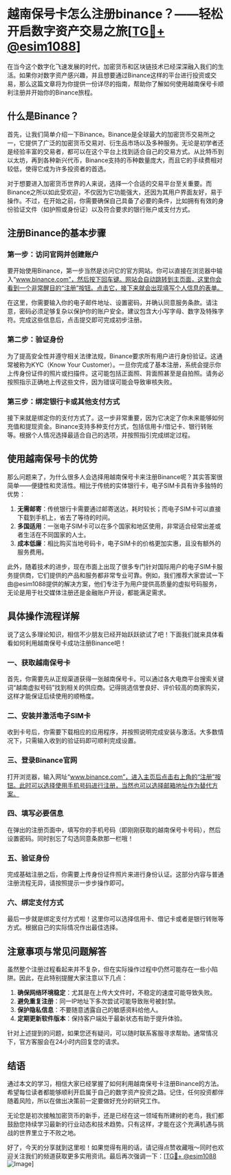 # 越南保号卡怎么注册binance？——轻松开启数字资产交易之旅[[TG💪+ @esim1088](https://t.me/s/esim1088)]

在当今这个数字化飞速发展的时代，加密货币和区块链技术已经深深融入我们的生活。如果你对数字资产感兴趣，并且想要通过Binance这样的平台进行投资或交易，那么这篇文章将为你提供一份详尽的指南，帮助你了解如何使用越南保号卡顺利注册并开始你的Binance旅程。

## 什么是Binance？

首先，让我们简单介绍一下Binance。Binance是全球最大的加密货币交易所之一，它提供了广泛的加密货币交易对、衍生品市场以及多种服务。无论是初学者还是经验丰富的交易者，都可以在这个平台上找到适合自己的交易方式。从比特币到以太坊，再到各种新兴代币，Binance支持的币种数量庞大，而且它的手续费相对较低，使得它成为许多投资者的首选。

对于想要进入加密货币世界的人来说，选择一个合适的交易平台至关重要。而Binance之所以如此受欢迎，不仅因为它功能强大，还因为其用户界面友好，易于操作。不过，在开始之前，你需要确保自己具备了必要的条件，比如拥有有效的身份验证文件（如护照或身份证）以及符合要求的银行账户或支付方式。

## 注册Binance的基本步骤

### 第一步：访问官网并创建账户

要开始使用Binance，第一步当然是访问它的官方网站。你可以直接在浏览器中输入“www.binance.com”，然后按下回车键。网站会自动跳转到主页面，这里你会看到一个非常醒目的“注册”按钮。点击它，接下来就会出现填写个人信息的表单。

在这里，你需要输入你的电子邮件地址、设置密码，并确认同意服务条款。请注意，密码必须足够复杂以保护你的账户安全。建议包含大小写字母、数字及特殊字符。完成这些信息后，点击提交即可完成初步注册。

### 第二步：验证身份

为了提高安全性并遵守相关法律法规，Binance要求所有用户进行身份验证。这通常被称为KYC（Know Your Customer）。一旦你完成了基本注册，系统会提示你上传身份证件的照片或扫描件。这可能包括正面照、背面照甚至是自拍照。请务必按照指示正确地上传这些文件，因为错误可能会导致审核失败。

### 第三步：绑定银行卡或其他支付方式

接下来就是绑定你的支付方式了。这一步非常重要，因为它决定了你未来能够如何充值和提现资金。Binance支持多种支付方式，包括信用卡/借记卡、银行转账等。根据个人情况选择最适合自己的选项，并按照指引完成绑定过程。

## 使用越南保号卡的优势

那么问题来了，为什么很多人会选择用越南保号卡来注册Binance呢？其实答案很简单——便捷性和灵活性。相比于传统的实体银行卡，电子SIM卡具有许多独特的优势：

1. **无需邮寄**：传统银行卡需要通过邮寄送达，耗时较长；而电子SIM卡可以直接下载到手机上，省去了等待的时间。
2. **多国适用**：一张电子SIM卡可以在多个国家和地区使用，非常适合经常出差或者生活在不同国家的人士。
3. **成本低廉**：相比购买当地号码卡，电子SIM卡的价格更加实惠，且没有额外的服务费用。

此外，随着技术的进步，现在市面上出现了很多专门针对国际用户的电子SIM卡服务提供商，它们提供的产品和服务都非常专业可靠。例如，我们推荐大家尝试一下由@esim1088提供的解决方案，他们专注于为用户提供高质量的虚拟号码服务，无论是用于社交媒体注册还是金融账户开设，都能满足需求。

## 具体操作流程详解

说了这么多理论知识，相信不少朋友已经开始跃跃欲试了吧！下面我们就来具体看看如何利用越南保号卡成功注册Binance吧！

### 一、获取越南保号卡

首先，你需要先从正规渠道获得一张越南保号卡。可以通过各大电商平台搜索关键词“越南虚拟号码”找到相关的供应商。记得挑选信誉良好、评价较高的商家购买，这样才能保证后续使用的顺畅度。

### 二、安装并激活电子SIM卡

收到卡号后，你需要下载相应的应用程序，并按照说明完成安装与激活。大多数情况下，只需输入收到的验证码即可顺利完成设置。

### 三、登录Binance官网

打开浏览器，输入网址“www.binance.com”，进入主页后点击右上角的“注册”按钮。此时可以选择使用手机号码进行注册，当然也可以选择邮箱地址作为替代方案。

### 四、填写必要信息

在弹出的注册页面中，填写你的手机号码（即刚刚获取的越南保号卡号码），然后设置密码。同时别忘了勾选同意条款那一栏哦！

### 五、验证身份

完成基础注册之后，你需要上传身份证件照片来进行身份认证。这部分内容与普通注册流程无异，请按照提示一步步操作即可。

### 六、绑定支付方式

最后一步就是绑定支付方式啦！这里你可以选择信用卡、借记卡或者是银行转账等方式。根据自己的实际情况作出最佳选择。

## 注意事项与常见问题解答

虽然整个注册过程看起来并不复杂，但在实际操作过程中仍然可能存在一些小陷阱。因此，在此特别提醒大家注意以下几点：

1. **确保网络环境稳定**：尤其是在上传大文件时，不稳定的速度可能导致失败。
2. **避免重复注册**：同一IP地址下多次尝试可能导致账号被封禁。
3. **保护隐私信息**：不要随意透露自己的敏感资料给他人。
4. **定期更新软件版本**：保持客户端处于最新状态有助于提升体验。

针对上述提到的问题，如果您还有疑问，可以随时联系客服寻求帮助。通常情况下，官方客服会在24小时内回复您的请求。

## 结语

通过本文的学习，相信大家已经掌握了如何利用越南保号卡注册Binance的方法。希望每位读者都能够顺利开启属于自己的数字资产投资之路。记住，任何投资都伴随着风险，所以在做出决策前一定要做好充分的研究工作。

无论您是初次接触加密货币的新手，还是已经在这一领域有所建树的老鸟，我们都鼓励您持续学习最新的行业动态和技术趋势。只有这样，才能在这个充满机遇与挑战的世界里立于不败之地。

好了，今天的分享就到这里啦！如果觉得有用的话，请记得点赞收藏哦～同时也欢迎关注我们的频道获取更多实用资讯。最后再次强调一下：[[TG💪+ @esim1088](https://t.me/s/esim1088) ![Image](https://i.postimg.cc/4NQfJmqS/Snipaste-2025-05-13-00-14-12.png)]